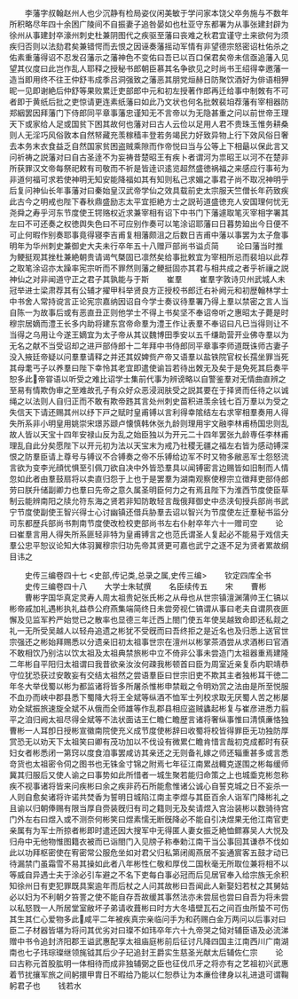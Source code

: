 <!-- { "loadSidebar": true } -->
　　李藩字叔翰赵州人也少沉静有检局姿仪闲美敏于学问家本饶父卒务施与不数年所积略尽年四十余困广陵间不自振妻子追咎晏如也杜亚守东都署为从事张建封辟为徐州从事建封卒濠州刺史杜兼阴图代之疾驱至藩曰丧难之秋君宜谨守土来欲何为须疾归否则以法劾君矣兼错愕而去恨之因诬奏藩摇动军情有非望德宗怒密诏杜佑杀之佑素重藩得诏不忍发召藩示之藩神色不变佑曰吾已以百口保君矣帝未信亟追藩入见望其仪度曰此岂作乱人耶释之授秘书郎朝臣慕其名争欲见之时尚书王绍得幸邀藩一造当即用终不往王仲舒韦成季吕洞强致之藩恶其朋党烜赫日防聚饮酒好为俳语相狎昵一见即谢絶后仲舒等果败累迁吏部郎中元和初左授著作郎再迁给事中制敇有不可者即于黄纸后批之吏惊请更连素纸藩曰如此乃文状也何名批敇裴垍荐藩有宰相器防郑絪罢因拜藩门下侍郎同平章事藩忠谨知无不言帝以为无隐甚重之问以前世帝王理天下或家给人足或国贫下困其故何也藩对曰古人云俭以足用人君不贵珠玉惟务耕桑则人无淫巧风俗敦本自然帑藏充羡稼穑丰登若务竭民力好致异物上行下效风俗日奢去本务末衣食益乏自然国家贫困盗贼乘隙而作帝悦曰当与公等上下相朂以保此言又问祈祷之説藩对曰自古圣逹不为妄祷昔楚昭王有疾卜者谓河为祟昭王以河不在楚非所获罪汉文帝每祭祀敕有司敬而不祈是皆逹识逺览超然盛徳祸福之来感应行事茍为非道何福可求若使神明无知安能降福如其有知则私己求媚之事君子尚不取况神明乎后复问神仙长年事藩对曰秦始皇汉武帝学仙之效具载前史太宗服天竺僧长年药致疾此古今之明戒也陛下春秋鼎盛励志太平宜拒絶方士之説茍道盛徳充人安国理何忧无尧舜之寿乎河东节度使王锷赂权近求兼宰相有诏下中书门下藩遽取笔灭宰相字署其左曰不可还奏之权徳舆失色曰不可应别作奏可以笔涂诏耶藩曰日暮势廹出今日便不可止何暇作别奏耶事竟得寝李吉甫复相藩颇沮之后数日吉甫中藩以事罢为太子詹事明年为华州刺史兼御史大夫未行卒年五十八赠戸部尚书谥贞简
　　论曰藩当时推为鲠挺观其挫杜兼絶朝贵请谒气槩固已凛然矣给事批敕宜为宰相所忌而裴垍以此荐之取笔涂诏亦太躁率宪宗听而不罪然则藩之鲠挺固亦其君与相共成之者乎祈禳之説神仙之对非闻道守正之君子其孰能与于斯
　　崔羣
　　崔羣字敦诗贝州武城人未冠举进士梁肃荐其有公辅才擢甲科举贤良方正授校书郎迁右补阙元和初歴翰林学士中书舍人常持谠言正论宪宗嘉纳因诏自今学士奏议待羣署乃得上羣以禁密之言人当自陈一为故事后或有恶直丑正则他学士不得上书矣坚不奉诏帝听之惠昭太子薨是时穆宗居嫡而澧王长多内助将建东宫帝命羣为澧王作让表羣不奉诏曰凡已当得则让不当得之乌用让今遂王嫡宜为太子帝从其议魏博田季安以五千缣助营开业佛寺羣以为无名之献不当受诏却之进戸部侍郎十二年拜中书侍郎同平章事李师道既诛师古妻子没入掖廷帝疑以问羣羣请释之并还其奴婢赀产帝又语羣以盐铁院官权长孺坐罪当死其母耄丐子以养羣曰陛下幸怜其老宜即遣使谕旨若待出敇无及矣于是免死其启奏平恕多此帝甞语以听受之难比诏学士集前代事为辨谤略以自警鉴羣对无情曲直辨之至易有情欺伪审之至难故孔子有众好众恶浸润肤受之説其要在于择贤而任待之以诚绳之以法则人自归正而不敢有欺帝韪其言处州刺史苗积进羡余钱七百万羣以为受之失信天下请还赐其州以纾下戸之赋时皇甫镈以言利得幸隂结左右求宰相羣奏用人得失所系非小明皇用姚崇宋璟苏颋卢懐慎韩休张九龄则理用宇文融李林甫杨国忠则乱故人皆以天宝十四年安禄山反为乱之始臣独以为开元二十四年罢张九龄専任李林甫理乱自此分矣愿陛下以开元初为法以天宝末为戒乃社稷无疆之福左右皆为感动镈深恨之防羣臣请上尊号与镈议不合镈奏之帝不乐镈给边军不时又物多敝恶军士怨怒流言欲为变李光顔忧惧至引佩刀欲自决中外皆恐羣具以闻镈密言边赐皆如旧制而人情忽如此者由羣鼓扇将以卖直归怨于上也于是罢羣为湖南观察使穆宗立徴拜吏部侍郎劳曰朕升储副卿力也羣曰先帝之意久属圣明臣何力之有焉且陛下为淮西节度使臣草制云能辨南阳之牍允符东海之贤若非知防敢轻言哉俄拜御史中丞浃旬授兵部尚书武宁节度使副使王智兴得士心讨幽镇还借兵胁羣去诏以智兴为节度使左迁羣秘书监分司东都歴兵部尚书荆南节度使改检校吏部尚书左右仆射卒年六十一赠司空
　　论曰崔羣言用人得失所系匪轻非特为皇甫镈言之也范氏谓圣人复起必不能易于戏信夫羣公忠平恕议论知大体羽翼穆宗归功先帝其贤更可嘉也武宁之逐不足为贤者累故纲目讳之



　　史传三编卷四十七
<史部,传记类,总录之属,史传三编>
　　钦定四库全书
　　史传三编卷四十八
　　大学士朱轼撰
　　名臣续传五
　　宋
　　曹彬
　　曹彬字国华真定灵寿人周太祖贵妃张氏彬之从母也从世宗镇澶渊蒲帅王仁镐以彬帝戚加礼遇彬执礼益恭公府燕集端简终日未尝旁视仁镐谓从事曰老夫自谓夙夜匪懈及见监军矜严始觉已之散率也显德三年迁西上閤门使五年使吴越致命即还私觌之礼一无所受吴越人以轻舟追遗之彬犹不受旣而曰吾终拒之是近名也及归悉上送官世宗强还之彬始拜赐悉以分遗亲旧初太祖事世宗在澶州以彬掌茶酒尝从求酒彬曰官酒不敢相饮乃别沽以饮太祖及太祖典禁旅彬中立不倚非公事未尝造门太祖器重焉建隆二年彬自平阳归太祖谓曰我昔欲亲汝汝何疎我彬顿首曰臣为周室近亲复忝内职靖恭守位犹恐获过安敢妄有交结太祖然之尝语羣臣曰世宗旧吏不欺其主者独彬耳干徳二年冬大举伐蜀以彬为都监诸将皆多所屠杀惟彬申禁戢之令明劝赏之法由是所至悦服不血刅而峡中郡县悉下蜀降大将王全斌等纵酒不恤军士列校求取无厌蜀人苦之彬屡劝全斌振旅速旋全斌不从俄而全师雄等作乱郡县相应盗贼蠭起彬复与崔彦进悉力翦平之洎归阙太祖尽得全斌等不法状面诘王仁瞻仁瞻歴言诸将奢纵事惟曰清慎亷恪独曹彬一人耳卽日授彬宣徽南院使充义成节度使彬辞曰收蜀将校皆得罪臣无功独防厚赏恐无以劝天下太祖笑曰卿有茂功加以不伐设有微累仁瞻肯惜言哉初克成都时有获妇女者彬悉闭一第窍以度食洎事罢咸访其亲还之无则备礼嫁之师还辎重甚多或言悉竒货也太祖密令伺之图书也无铢金寸锦之附焉七年征江南累战輙克遂围之彬每缓师冀其归服后又使人谕之曰事势如此所惜者一城生聚若能归命策之上也城埀克彬忽称疾不视事诸将皆来问疾彬曰余之疾非药石所能愈惟诸公诚心自誓克城之日不妄杀一人则自愈矣诸将许诺共焚香为誓明日城陷江南主李煜与其臣百余人诣军门降彬礼之且谕以归朝俸赐有限当厚自赍装旣归有司之籍则无及矣请煜入宫治装彬以数骑待宫门外左右曰煜入或不测奈何彬笑曰煜素懦无断旣降必不能自引决煜果无他江南官吏亲属有为军士所掠者彬即时遣还因大搜军中无得匿人妻女振乏絶恤鳏寡吴人大悦及归舟中无他物惟图籍衣被而已诣閤门入见牓子称奉勅江南干当公事回其谦恭不伐如此以功拜枢密使在宥密常公服危坐如对君父归私第闭阁燕居不妄通賔客五鼓才动已待漏禁门虽霜雪不易其操如此者八年彬性仁敬和厚伐二国秋毫无所取位兼将相不以等威自异遇士夫于涂必引车避之不名下吏每白事必冠而后见居官奉入给宗族无余积知徐州日有吏犯罪既具案逾年而后杖之人问其故彬曰吾闻此人新娶妇若杖之其舅姑必以妇为不利朝夕笞詈之使不能自存吾故缓其事然法亦未尝屈也尝曰自吾为将未尝以私怒戮一人所居堂室敝坏子弟请收葺彬曰时方大冬墙壁瓦石之间百虫所蛰不可伤其生其仁心爱物多此咸平二年被疾真宗亲临问手为和药赐白金万两问以后事对曰臣二子材器皆堪为将问其优劣对曰璨不如玮卒年六十九帝哭之恸对辅臣语及必流涕赠中书令追封济阳郡王谥武惠配享太祖庙庭彬前后征讨凡降四国主江南西川广南湖南也七子玮琮璨继领旄钺其后少子玘追封王爵实生慈圣光献太后辅佐仁宗
　　论曰古称元首股肱明一体相待而成非独辅弼之臣也征伐爪牙之将亦有之艺祖初兴武惠着节扰攘军旅之间躬擐甲胄日不暇给乃能以仁恕恭让为本亷俭律身以礼进退可谓鞠躬君子也
　　钱若水
